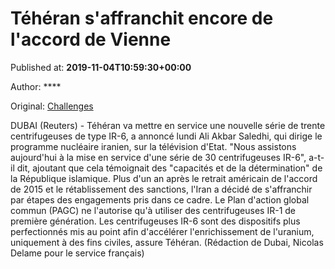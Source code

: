 
# Téhéran s'affranchit encore de l'accord de Vienne

Published at: **2019-11-04T10:59:30+00:00**

Author: ****

Original: [Challenges](https://www.challenges.fr/monde/teheran-s-affranchit-encore-de-l-accord-de-vienne_683054)

DUBAI (Reuters) - Téhéran va mettre en service une nouvelle série de trente centrifugeuses de type IR-6, a annoncé lundi Ali Akbar Saledhi, qui dirige le programme nucléaire iranien, sur la télévision d'Etat.
"Nous assistons aujourd'hui à la mise en service d'une série de 30 centrifugeuses IR-6", a-t-il dit, ajoutant que cela témoignait des "capacités et de la détermination" de la République islamique.
Plus d'un an après le retrait américain de l'accord de 2015 et le rétablissement des sanctions, l'Iran a décidé de s'affranchir par étapes des engagements pris dans ce cadre. Le Plan d'action global commun (PAGC) ne l'autorise qu'à utiliser des centrifugeuses IR-1 de première génération.
Les centrifugeuses IR-6 sont des dispositifs plus perfectionnés mis au point afin d'accélérer l'enrichissement de l'uranium, uniquement à des fins civiles, assure Téhéran.
(Rédaction de Dubai, Nicolas Delame pour le service français)

